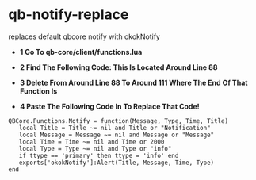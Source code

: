 # qb-notify-replace
replaces default qbcore notify with okokNotify


- **1 Go To qb-core/client/functions.lua**

- **2 Find The Following Code: This Is Located Around Line 88**

- **3 Delete From Around Line 88 To Around 111 Where The End Of That Function Is**

- **4 Paste The Following Code In To Replace That Code!**


 ```
QBCore.Functions.Notify = function(Message, Type, Time, Title)
    local Title = Title ~= nil and Title or "Notification"
    local Message = Message ~= nil and Message or "Message"
    local Time = Time ~= nil and Time or 2000
    local Type = Type ~= nil and Type or "info"
    if ttype == 'primary' then ttype = 'info' end
    exports['okokNotify']:Alert(Title, Message, Time, Type)
end
```
